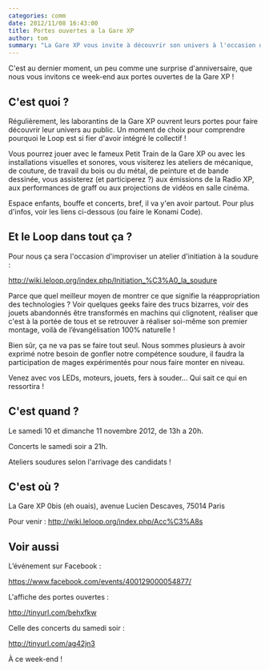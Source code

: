 ```yaml
---
categories: comm
date: 2012/11/08 16:43:00
title: Portes ouvertes a la Gare XP
author: tom
summary: "La Gare XP vous invite à découvrir son univers à l'occasion de ses Portes ouvertes."
---
```


C'est au dernier moment, un peu comme une surprise d'anniversaire, que
nous vous invitons ce week-end aux portes ouvertes de la Gare XP !


## C'est quoi ?

Régulièrement, les laborantins de la Gare XP ouvrent leurs portes pour
faire découvrir leur univers au public. Un moment de choix pour
comprendre pourquoi le Loop est si fier d'avoir intégré le collectif !

Vous pourrez jouer avec le fameux Petit Train de la Gare XP ou avec les
installations visuelles et sonores, vous visiterez les ateliers de
mécanique, de couture, de travail du bois ou du métal, de peinture et de
bande dessinée, vous assisterez (et participerez ?) aux émissions de la
Radio XP, aux performances de graff ou aux projections de vidéos en
salle cinéma.

Espace enfants, bouffe et concerts, bref, il va y'en avoir partout.
Pour plus d'infos, voir les liens ci-dessous (ou faire le Konami Code).


## Et le Loop dans tout ça ?

Pour nous ça sera l'occasion d'improviser un atelier d'initiation à la
soudure :

  <http://wiki.leloop.org/index.php/Initiation_%C3%A0_la_soudure>

Parce que quel meilleur moyen de montrer ce que signifie la
réappropriation des technologies ? Voir quelques geeks faire des trucs
bizarres, voir des jouets abandonnés être transformés en machins qui
clignotent, réaliser que c'est à la portée de tous et se retrouver à
réaliser soi-même son premier montage, voilà de l’évangélisation 100%
naturelle !

Bien sûr, ça ne va pas se faire tout seul. Nous sommes plusieurs à avoir
exprimé notre besoin de gonfler notre compétence soudure, il faudra la
participation de mages expérimentés pour nous faire monter en niveau.

Venez avec vos LEDs, moteurs, jouets, fers à souder...
Qui sait ce qui en ressortira !


## C'est quand ?

Le samedi 10 et dimanche 11 novembre 2012, de 13h a 20h.

Concerts le samedi soir a 21h.

Ateliers soudures selon l'arrivage des candidats !


## C'est où ?

  La Gare XP
  0bis (eh ouais), avenue Lucien Descaves, 75014 Paris

Pour venir :  <http://wiki.leloop.org/index.php/Acc%C3%A8s>


## Voir aussi

L’événement sur Facebook :

  <https://www.facebook.com/events/400129000054877/>

L'affiche des portes ouvertes :

  <http://tinyurl.com/behxfkw>

Celle des concerts du samedi soir :

  <http://tinyurl.com/ag42jn3>



À ce week-end !
